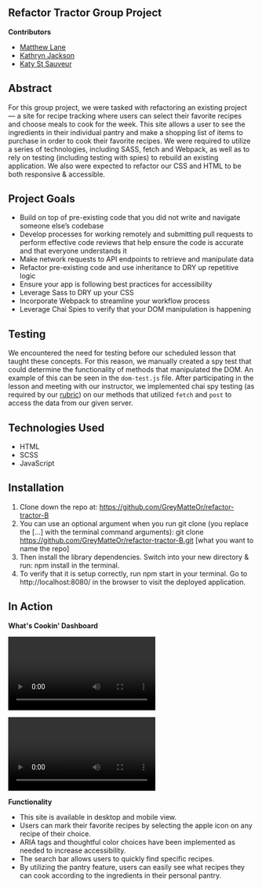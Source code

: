 ## Refactor Tractor Group Project

**Contributors**

* [Matthew Lane](https://github.com/GreyMatteOr)
* [Kathryn Jackson](https://github.com/kathrynljackson)
* [Katy St Sauveur](https://github.com/krogowsk531)


## Abstract

For this group project, we were tasked with refactoring an existing project — a site for recipe tracking where users can select their favorite recipes and choose meals to cook for the week. This site allows a user to see the ingredients in their individual pantry and make a shopping list of items to purchase in order to cook their favorite recipes. We were required to utilize a series of technologies, including SASS, fetch and Webpack, as well as to rely on testing (including testing with spies) to rebuild an existing application. We also were expected to refactor our CSS and HTML to be both responsive & accessible.


## Project Goals

* Build on top of pre-existing code that you did not write and navigate someone else’s codebase
* Develop processes for working remotely and submitting pull requests to perform effective code reviews that help ensure the code is accurate and that everyone understands it
* Make network requests to API endpoints to retrieve and manipulate data
* Refactor pre-existing code and use inheritance to DRY up repetitive logic
* Ensure your app is following best practices for accessibility
* Leverage Sass to DRY up your CSS
* Incorporate Webpack to streamline your workflow process
* Leverage Chai Spies to verify that your DOM manipulation is happening

## Testing

We encountered the need for testing before our scheduled lesson that taught these concepts. For this reason, we manually created a spy test that could determine the functionality of methods that manipulated the DOM. An example of this can be seen in the `dom-test.js` file. After participating in the lesson and meeting with our instructor, we implemented chai spy testing (as required by our [rubric](https://frontend.turing.io/projects/module-2/refactor-tractor-wc.html)) on our methods that utilized `fetch` and `post` to access the data from our given server.


## Technologies Used

* HTML
* SCSS
* JavaScript


## Installation

1. Clone down the repo at: https://github.com/GreyMatteOr/refactor-tractor-B  
2. You can use an optional argument when you run git clone (you replace the [...] with the terminal command arguments): git clone https://github.com/GreyMatteOr/refactor-tractor-B.git [what you want to name the repo]
3. Then install the library dependencies. Switch into your new directory & run: npm install in the terminal.
4. To verify that it is setup correctly, run npm start in your terminal. Go to http://localhost:8080/ in the browser to visit the deployed application.


## In Action

**What's Cookin' Dashboard**

![functionality 1](https://media.giphy.com/media/IzuPzeGgUiKWEanJIE/source.mov)

![functionality 2](https://media.giphy.com/media/dscc49iLbkp3CgKQyd/source.mov)


**Functionality**

* This site is available in desktop and mobile view.
* Users can mark their favorite recipes by selecting the apple icon on any recipe of their choice.
* ARIA tags and thoughtful color choices have been implemented as needed to increase accessibility.
* The search bar allows users to quickly find specific recipes.
* By utilizing the pantry feature, users can easily see what recipes they can cook according to the ingredients in their personal pantry.
